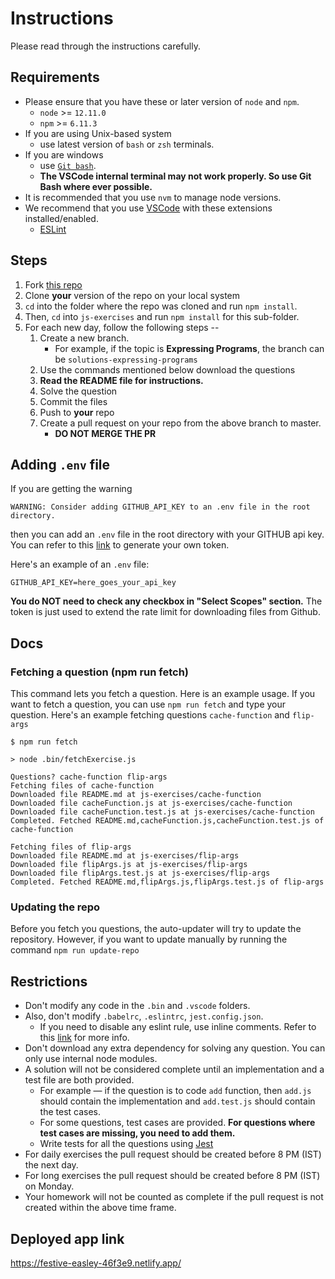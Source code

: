 # Instructions

Please read through the instructions carefully.

## Requirements
- Please ensure that you have these or later version of `node` and `npm`.
    - `node` >= `12.11.0`
    - `npm` >= `6.11.3`
- If you are using Unix-based system
    - use latest version of `bash` or `zsh` terminals.
- If you are windows
    - use [`Git bash`](https://gitforwindows.org/). 
    - **The VSCode internal terminal may not work properly. So use Git Bash where ever possible.**
- It is recommended that you use `nvm` to manage node versions.
- We recommend that you use [VSCode](https://code.visualstudio.com/) with these extensions installed/enabled.
    - [ESLint](https://marketplace.visualstudio.com/items?itemName=dbaeumer.vscode-eslint)

## Steps

1. Fork [this repo](https://github.com/pesto-students/pesto-exercise-starter)
2. Clone **your** version of the repo on your local system
3. `cd` into the folder where the repo was cloned and run `npm install`.
4. Then, `cd` into `js-exercises` and run `npm install` for this sub-folder.
5. For each new day, follow the following steps --
    1. Create a new branch.
        - For example, if the topic is **Expressing Programs**, the branch can be `solutions-expressing-programs`
    2. Use the commands mentioned below download the questions
    3. **Read the README file for instructions.**
    4. Solve the question
    5. Commit the files
    6. Push to **your** repo
    7. Create a pull request on your repo from the above branch to master.
        - **DO NOT MERGE THE PR**


## Adding `.env` file
If you are getting the warning
```
WARNING: Consider adding GITHUB_API_KEY to an .env file in the root directory.
```
then you can add an `.env` file in the root directory with your GITHUB api key.
You can refer to this [link](https://help.github.com/en/github/authenticating-to-github/creating-a-personal-access-token-for-the-command-line) to generate your own token. 

Here's an example of an `.env` file:
```
GITHUB_API_KEY=here_goes_your_api_key
```

**You do NOT need to check any checkbox in "Select Scopes" section.** The token is just used to extend the rate limit for downloading files from Github.

## Docs

### Fetching a question (npm run fetch)
This command lets you fetch a question. Here is an example usage. If you want to fetch a question, you can use `npm run fetch` and type your question. Here's an example fetching questions `cache-function` and `flip-args`

```shell
$ npm run fetch

> node .bin/fetchExercise.js

Questions? cache-function flip-args
Fetching files of cache-function
Downloaded file README.md at js-exercises/cache-function
Downloaded file cacheFunction.js at js-exercises/cache-function
Downloaded file cacheFunction.test.js at js-exercises/cache-function
Completed. Fetched README.md,cacheFunction.js,cacheFunction.test.js of cache-function

Fetching files of flip-args
Downloaded file README.md at js-exercises/flip-args
Downloaded file flipArgs.js at js-exercises/flip-args
Downloaded file flipArgs.test.js at js-exercises/flip-args
Completed. Fetched README.md,flipArgs.js,flipArgs.test.js of flip-args
```

### Updating the repo
Before you fetch you questions, the auto-updater will try to update the repository. However, if you want to update manually by running the command `npm run update-repo`

## Restrictions
- Don't modify any code in the `.bin` and `.vscode` folders.
- Also, don't modify `.babelrc`, `.eslintrc`, `jest.config.json`.
    - If you need to disable any eslint rule, use inline comments. Refer to this [link](https://eslint.org/docs/2.13.1/user-guide/configuring#disabling-rules-with-inline-comments) for more info.
- Don't download any extra dependency for solving any question. You can only use internal node modules.
- A solution will not be considered complete until an implementation and a test file are both provided.
    - For example — if the question is to code `add` function, then `add.js` should contain the implementation and `add.test.js` should contain the test cases.
    - For some questions, test cases are provided. **For questions where test cases are missing, you need to add them.**
    - Write tests for all the questions using [Jest](https://jestjs.io/)
- For daily exercises the pull request should be created before 8 PM (IST) the next day.
- For long exercises the pull request should be created before 8 PM (IST) on Monday.
- Your homework will not be counted as complete if the pull request is not created within the above time frame.

## Deployed app link 
https://festive-easley-46f3e9.netlify.app/
